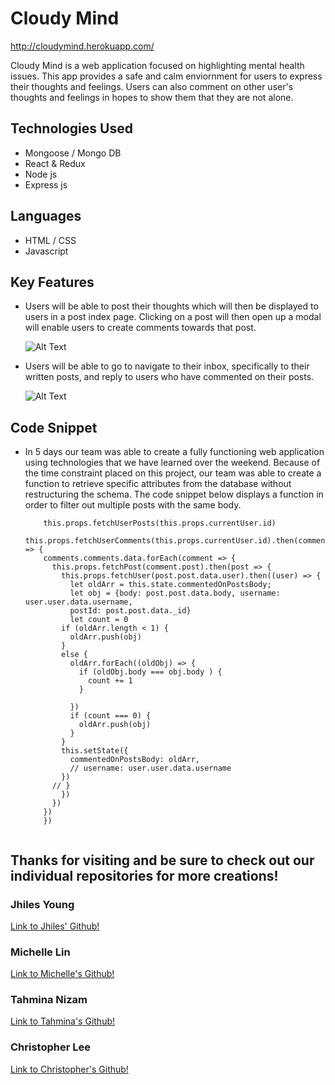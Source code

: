 # Cloudy Mind

http://cloudymind.herokuapp.com/

Cloudy Mind is a web application focused on highlighting mental health issues. 
This app provides a safe and calm enviornment for users to express their 
thoughts and feelings. Users can also comment on other user's thoughts and 
feelings in hopes to show them that they are not alone. 

## Technologies Used

* Mongoose / Mongo DB
* React & Redux
* Node js
* Express js

## Languages 
* HTML / CSS
* Javascript

## Key Features

* Users will be able to post their thoughts which will then be displayed to
users in a post index page. Clicking on a post will then open up a modal will 
enable users to create comments towards that post.

&nbsp;&nbsp;&nbsp;&nbsp;&nbsp;&nbsp;![Alt Text](https://media.giphy.com/media/XjhZOa7i8UUrMxxQgn/giphy.gif)

* Users will be able to go to navigate to their inbox, specifically to their written posts,
and reply to users who have commented on their posts.

&nbsp;&nbsp;&nbsp;&nbsp;&nbsp;&nbsp;![Alt Text](https://media.giphy.com/media/ydCz1iKG0EVlrBU4tx/giphy.gif)

## Code Snippet

* In 5 days our team was able to create a fully functioning web application using 
technologies that we have learned over the weekend. Because of the time constraint 
placed on this project, our team was able to create a function to retrieve specific 
attributes from the database without restructuring the schema. The code snippet below
displays a function in order to filter out multiple posts with the same body.

    ```
        this.props.fetchUserPosts(this.props.currentUser.id)
        this.props.fetchUserComments(this.props.currentUser.id).then(comments => {
        comments.comments.data.forEach(comment => {
          this.props.fetchPost(comment.post).then(post => {
            this.props.fetchUser(post.post.data.user).then((user) => {
              let oldArr = this.state.commentedOnPostsBody;
              let obj = {body: post.post.data.body, username: user.user.data.username, 
              postId: post.post.data._id}
              let count = 0
            if (oldArr.length < 1) {
              oldArr.push(obj)
            }
            else {
              oldArr.forEach((oldObj) => {
                if (oldObj.body === obj.body ) {
                  count += 1
                }
                
              })
              if (count === 0) {
                oldArr.push(obj)
              }
            }
            this.setState({
              commentedOnPostsBody: oldArr,
              // username: user.user.data.username
            })
          // }
            })       
          })
        })
        })
      
  ```
## Thanks for visiting and be sure to check out our individual repositories for more creations!

### Jhiles Young   
[Link to Jhiles' Github!](https://github.com/jhilesyoung)

### Michelle Lin
[Link to Michelle's Github!](https://github.com/michelleamazinglin)

### Tahmina Nizam
[Link to Tahmina's Github!](https://github.com/tnizam)

### Christopher Lee
[Link to Christopher's Github!](https://github.com/Gogetaspirit)
